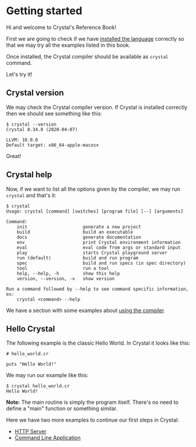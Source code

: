 # Getting started

Hi and welcome to Crystal's Reference Book!

First we are going to check if we have [installed the language](https://crystal-lang.org/install/) correctly so that we may try all the examples listed in this book.

Once installed, the Crystal compiler should be available as `crystal` command.

Let's try it!

## Crystal version

We may check the Crystal compiler version. If Crystal is installed correctly then we should see something like this:

```terminal-session
$ crystal --version
Crystal 0.34.0 (2020-04-07)

LLVM: 10.0.0
Default target: x86_64-apple-macosx
```

Great!

## Crystal help

Now, if we want to list all the options given by the compiler, we may run `crystal` and that's it:

```terminal-session
$ crystal
Usage: crystal [command] [switches] [program file] [--] [arguments]

Command:
    init                     generate a new project
    build                    build an executable
    docs                     generate documentation
    env                      print Crystal environment information
    eval                     eval code from args or standard input
    play                     starts Crystal playground server
    run (default)            build and run program
    spec                     build and run specs (in spec directory)
    tool                     run a tool
    help, --help, -h         show this help
    version, --version, -v   show version

Run a command followed by --help to see command specific information, ex:
    crystal <command> --help
```

We have a section with some examples about [using the compiler](https://crystal-lang.org/reference/guides/using_the_compiler/README.md).


## Hello Crystal

The following example is the classic Hello World. In Crystal it looks like this:

```crystal
# hello_world.cr

puts "Hello World!"
```

We may run our example like this:

```terminal-session
$ crystal hello_world.cr
Hello World!
```

**Note:** The main routine is simply the program itself. There's no need to define a "main" function or something similar.

Here we have two more examples to continue our first steps in Crystal:
- [HTTP Server](./http_server.md)
- [Command Line Application](./cli.md)
